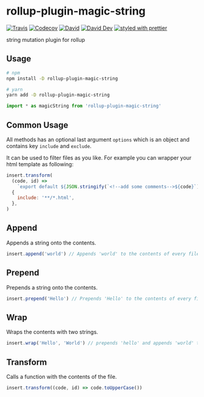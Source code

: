 # rollup-plugin-magic-string

[![Travis](https://img.shields.io/travis/call-a3/rollup-plugin-magic-string.svg)](https://travis-ci.org/call-a3/rollup-plugin-magic-string)
[![Codecov](https://img.shields.io/codecov/c/github/call-a3/rollup-plugin-magic-string.svg)](https://codecov.io/gh/call-a3/rollup-plugin-magic-string)
[![David](https://img.shields.io/david/call-a3/rollup-plugin-magic-string.svg)](https://david-dm.org/call-a3/rollup-plugin-magic-string)
[![David Dev](https://img.shields.io/david/dev/call-a3/rollup-plugin-magic-string.svg)](https://david-dm.org/call-a3/rollup-plugin-magic-string?type=dev)
[![styled with prettier](https://img.shields.io/badge/styled_with-prettier-ff69b4.svg)](https://github.com/prettier/prettier)

string mutation plugin for rollup

## Usage

```bash
# npm
npm install -D rollup-plugin-magic-string

# yarn
yarn add -D rollup-plugin-magic-string
```

```js
import * as magicString from 'rollup-plugin-magic-string'
```

## Common Usage

All methods has an optional last argument `options` which is an object and contains key `include` and `exclude`.

It can be used to filter files as you like. For example you can wrapper your html template as following:

```js
insert.transform(
  (code, id) =>
    `export default ${JSON.stringify(`<!--add some comments-->${code}`)}`,
  {
    include: '**/*.html',
  },
)
```

## Append

Appends a string onto the contents.

```js
insert.append('world') // Appends 'world' to the contents of every file
```

## Prepend

Prepends a string onto the contents.

```js
insert.prepend('Hello') // Prepends 'Hello' to the contents of every file
```

## Wrap

Wraps the contents with two strings.

```js
insert.wrap('Hello', 'World') // prepends 'hello' and appends 'world' to the contents
```

## Transform

Calls a function with the contents of the file.

```js
insert.transform((code, id) => code.toUpperCase())
```
